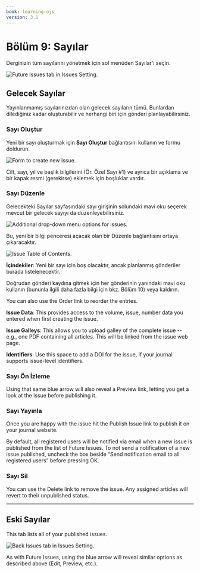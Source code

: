 ```yaml
---
book: learning-ojs
version: 3.1
---
```


# Bölüm 9: Sayılar

Derginizin tüm sayılarını yönetmek için sol menüden Sayılar'ı seçin.

![Future Issues tab in Issues Setting.](./assets/learning-ojs3.1-jm-issues.png)

## Gelecek Sayılar

Yayınlanmamış sayılarınızdan olan gelecek sayıların tümü. Bunlardan dilediğiniz kadar oluşturabilir ve herhangi biri için gönderi planlayabilirsiniz.

### Sayı Oluştur

Yeni bir sayı oluşturmak için **Sayı Oluştur** bağlantısını kullanın ve formu doldurun.

![Form to create new Issue.](./assets/learning-ojs-3-issues-create.png)

Cilt, sayı, yıl ve başlık bilgilerini \(Ör. Özel Sayı \#1\) ve ayrıca bir açıklama ve bir kapak resmi \(gerekirse\) eklemek için boşluklar vardır.

### Sayı Düzenle

Gelecekteki Sayılar sayfasındaki sayı girişinin solundaki mavi oku seçerek mevcut bir gelecek sayıyı da düzenleyebilirsiniz.

![Additional drop-down menu options for issues.](./assets/learning-ojs3.1-jm-issues-edit.png)

Bu, yeni bir bilgi penceresi açacak olan bir Düzenle bağlantısını ortaya çıkaracaktır.

![Issue Table of Contents.](./assets/learning-ojs-3-issues-details.png)

**İçindekiler**: Yeni bir sayı için boş olacaktır, ancak planlanmış gönderiler burada listelenecektir.

Doğrudan gönderi kaydına gitmek için her gönderinin yanındaki mavi oku kullanın \(bununla ilgili daha fazla bilgi için bkz. Bölüm 10\) veya kaldırın.

You can also use the Order link to reorder the entries.

**Issue Data**: This provides access to the volume, issue, number data you entered when first creating the issue.

**Issue Galleys**: This allows you to upload galley of the complete issue -- e.g., one PDF containing all articles. This will be linked from the issue web page.

**Identifiers**: Use this space to add a DOI for the issue, if your journal supports issue-level identifiers.

### Sayı Ön İzleme

Using that same blue arrow will also reveal a Preview link, letting you get a look at the issue before publishing it.

### Sayı Yayınla

Once you are happy with the issue hit the Publish Issue link to publish it on your journal website.

By default, all registered users will be notified via email when a new issue is published from the list of Future Issues. To not send a notification of a new issue published, uncheck the box beside “Send notification email to all registered users” before pressing OK.

### Sayı Sil

You can use the Delete link to remove the issue. Any assigned articles will revert to their unpublished status.

<hr />

## Eski Sayılar

This tab lists all of your published issues.

![Back Issues tab in Issues Setting.](./assets/learning-ojs3.1-jm-issues-back.png)

As with Future Issues, using the blue arrow will reveal similar options as described above \(Edit, Preview, etc.\).
